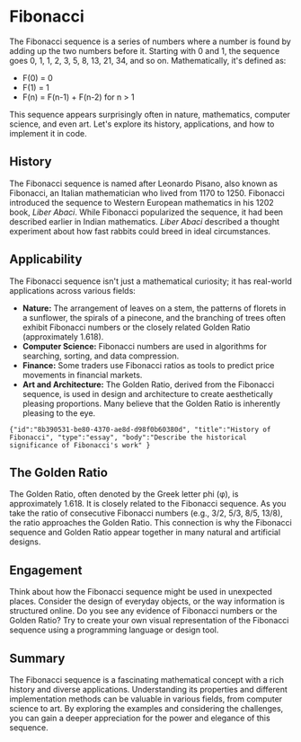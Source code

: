 # Fibonacci

The Fibonacci sequence is a series of numbers where a number is found by adding up the two numbers before it. Starting with 0 and 1, the sequence goes 0, 1, 1, 2, 3, 5, 8, 13, 21, 34, and so on. Mathematically, it's defined as:

*   F(0) = 0
*   F(1) = 1
*   F(n) = F(n-1) + F(n-2) for n > 1

This sequence appears surprisingly often in nature, mathematics, computer science, and even art. Let's explore its history, applications, and how to implement it in code.

## History

The Fibonacci sequence is named after Leonardo Pisano, also known as Fibonacci, an Italian mathematician who lived from 1170 to 1250. Fibonacci introduced the sequence to Western European mathematics in his 1202 book, *Liber Abaci*.  While Fibonacci popularized the sequence, it had been described earlier in Indian mathematics. *Liber Abaci* described a thought experiment about how fast rabbits could breed in ideal circumstances.


## Applicability

The Fibonacci sequence isn't just a mathematical curiosity; it has real-world applications across various fields:

*   **Nature:** The arrangement of leaves on a stem, the patterns of florets in a sunflower, the spirals of a pinecone, and the branching of trees often exhibit Fibonacci numbers or the closely related Golden Ratio (approximately 1.618).
*   **Computer Science:**  Fibonacci numbers are used in algorithms for searching, sorting, and data compression.
*   **Finance:** Some traders use Fibonacci ratios as tools to predict price movements in financial markets.
*   **Art and Architecture:** The Golden Ratio, derived from the Fibonacci sequence, is used in design and architecture to create aesthetically pleasing proportions. Many believe that the Golden Ratio is inherently pleasing to the eye.

```masteryls
{"id":"8b390531-be80-4370-ae8d-d98f0b60380d", "title":"History of Fibonacci", "type":"essay", "body":"Describe the historical significance of Fibonacci's work" }
```

## The Golden Ratio

The Golden Ratio, often denoted by the Greek letter phi (φ), is approximately 1.618. It is closely related to the Fibonacci sequence. As you take the ratio of consecutive Fibonacci numbers (e.g., 3/2, 5/3, 8/5, 13/8), the ratio approaches the Golden Ratio.  This connection is why the Fibonacci sequence and Golden Ratio appear together in many natural and artificial designs.

## Engagement

Think about how the Fibonacci sequence might be used in unexpected places. Consider the design of everyday objects, or the way information is structured online. Do you see any evidence of Fibonacci numbers or the Golden Ratio? Try to create your own visual representation of the Fibonacci sequence using a programming language or design tool.

## Summary

The Fibonacci sequence is a fascinating mathematical concept with a rich history and diverse applications. Understanding its properties and different implementation methods can be valuable in various fields, from computer science to art. By exploring the examples and considering the challenges, you can gain a deeper appreciation for the power and elegance of this sequence.

